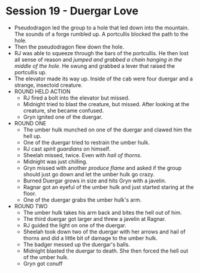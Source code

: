 # Session 19 - Duergar Love
* Pseudodragon led the group to a hole that led down into the mountain. The sounds of a forge rumbled up. A portcullis blocked the path to the hole.
* Then the pseudodragon flew down the hole.
* RJ was able to squeeze through the bars of the portcullis. He then lost all sense of reason and _jumped and grabbed a chain hanging in the middle of the hole_. He swung and grabbed a lever that raised the portcullis up.
* The elevator made its way up. Inside of the cab were four duergar and a strange, insectoid creature.
* ROUND HELD ACTION
	* RJ fired a bolt into the elevator but missed.
	* Midnight tried to blast the creature, but missed. After looking at the creature, she became confused.
	* Gryn ignited one of the duergar.
* ROUND ONE
	* The umber hulk munched on one of the duergar and clawed him the hell up.
	* One of the duergar tried to restrain the umber hulk.
	* RJ cast _spirit guardians_ on himself.
	* Sheelah missed, twice. Even with _hail of thorns_.
	* Midnight was just chilling.
	* Gryn missed with another _produce flame_ and asked if the group should just go down and let the umber hulk go crazy.
	* Burned Duergar grows in size and hits Gryn with a javelin.
	* Ragnar got an eyeful of the umber hulk and just started staring at the floor.
	* One of the duergar grabs the umber hulk's arm.
* ROUND TWO
	* The umber hulk takes his arm back and bites the hell out of him.
	* The third duergar got larger and threw a javelin at Ragnar.
	* RJ guided the light on one of the duergar.
	* Sheelah took down two of the duergar with her arrows and hail of thorns and did a little bit of damage to the umber hulk.
	* The badger messed up the duergar's balls.
	* Midnight blasted the duergar to death. She then forced the hell out of the umber hulk.
	* Gryn got conuff
<!--stackedit_data:
eyJoaXN0b3J5IjpbLTEzMjQ4NzMyNTQsLTEwMTc3OTQ2NTMsNj
AxMjg3MjAsOTQ3MzE2OTIyLC00NDY5MTI1OTQsOTY5NzEyMzYs
LTQzOTU0NjYzNV19
-->